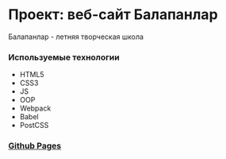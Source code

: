 # Проект: веб-сайт Балапанлар
Балапанлар - летняя творческая школа

### Используемые технологии
- HTML5
- CSS3
- JS
- OOP
- Webpack
- Babel
- PostCSS

### [Github Pages](https://frrenzy.github.io/balapanlar)
